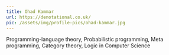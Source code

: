 ```yaml
---
title: Ohad Kammar
url: https://denotational.co.uk/
pic: /assets/img/profile-pics/ohad-kammar.jpg
---
```

Programming-language theory, Probabilistic programming, Meta programming, Category theory, Logic in Computer Science
